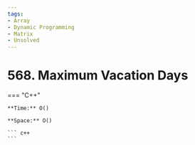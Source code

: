 ```yaml
---
tags:
- Array
- Dynamic Programming
- Matrix
- Unsolved
---
```



# 568. Maximum Vacation Days

=== "C++"

    **Time:** O()

    **Space:** O()

    ``` c++
    ```